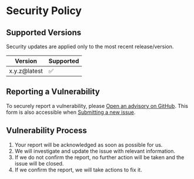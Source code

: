 # Security Policy

## Supported Versions

Security updates are applied only to the most recent release/version.

| Version | Supported          |
| ------- | ------------------ |
| x.y.z@latest   | :white_check_mark: |

## Reporting a Vulnerability

To securely report a vulnerability, please [Open an advisory on GitHub](https://github.com/farhan7reza7/diff-ymd-package/security/advisories/new). This form is also accessible when [Submitting a new issue](https://github.com/farhan7reza7/diff-ymd-package/issues/new/choose).

## Vulnerability Process

1. Your report will be acknowledged as soon as possible for us.
2. We will investigate and update the issue with relevant information.
3. If we do not confirm the report, no further action will be taken and the issue will be closed.
4. If we confirm the report, we will take actions to fix it.
